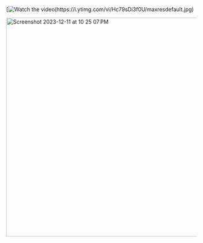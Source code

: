 [![Watch the video(https://i.ytimg.com/vi/Hc79sDi3f0U/maxresdefault.jpg)](https://www.youtube.com/watch?v=U6YdzsNt3tA)



<img width="579" alt="Screenshot 2023-12-11 at 10 25 07 PM" src="https://github.com/PeterHolderrieth/RobotLibrarian/assets/57487578/e85bf809-6fca-44c1-95be-f503df384faa">
